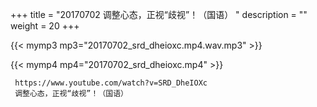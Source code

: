 +++
title = "20170702  调整心态，正视“歧视”！（国语） "
description = ""
weight = 20
+++

{{< mymp3 mp3="20170702_srd_dheioxc.mp4.wav.mp3" >}}

{{< mymp4 mp4="20170702_srd_dheioxc.mp4" >}}

     
     https://www.youtube.com/watch?v=SRD_DheIOXc 
     调整心态，正视“歧视”！（国语） 
